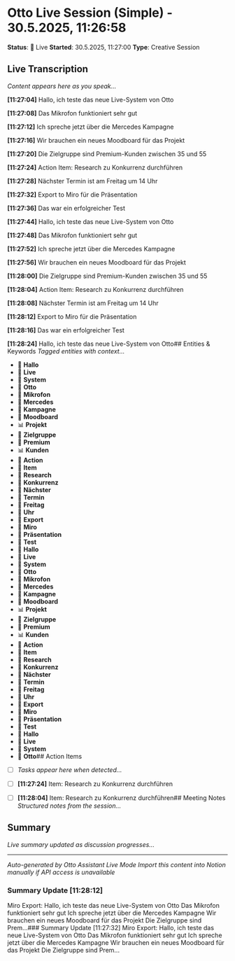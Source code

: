 # Otto Live Session (Simple) - 30.5.2025, 11:26:58

**Status**: 🔴 Live
**Started**: 30.5.2025, 11:27:00
**Type**: Creative Session

## Live Transcription
*Content appears here as you speak...*



**[11:27:04]** Hallo, ich teste das neue Live-System von Otto

**[11:27:08]** Das Mikrofon funktioniert sehr gut

**[11:27:12]** Ich spreche jetzt über die Mercedes Kampagne

**[11:27:16]** Wir brauchen ein neues Moodboard für das Projekt

**[11:27:20]** Die Zielgruppe sind Premium-Kunden zwischen 35 und 55

**[11:27:24]** Action Item: Research zu Konkurrenz durchführen

**[11:27:28]** Nächster Termin ist am Freitag um 14 Uhr

**[11:27:32]** Export to Miro für die Präsentation

**[11:27:36]** Das war ein erfolgreicher Test

**[11:27:44]** Hallo, ich teste das neue Live-System von Otto

**[11:27:48]** Das Mikrofon funktioniert sehr gut

**[11:27:52]** Ich spreche jetzt über die Mercedes Kampagne

**[11:27:56]** Wir brauchen ein neues Moodboard für das Projekt

**[11:28:00]** Die Zielgruppe sind Premium-Kunden zwischen 35 und 55

**[11:28:04]** Action Item: Research zu Konkurrenz durchführen

**[11:28:08]** Nächster Termin ist am Freitag um 14 Uhr

**[11:28:12]** Export to Miro für die Präsentation

**[11:28:16]** Das war ein erfolgreicher Test

**[11:28:24]** Hallo, ich teste das neue Live-System von Otto## Entities & Keywords
*Tagged entities with context...*


- 📌 **Hallo**
- 📌 **Live**
- 📌 **System**
- 📌 **Otto**
- 📌 **Mikrofon**
- 📌 **Mercedes**
- 📌 **Kampagne**
- 📌 **Moodboard**
- 📊 **Projekt**
- 📌 **Zielgruppe**
- 📌 **Premium**
- 📊 **Kunden**
- 🔬 **Action**
- 🔬 **Item**
- 🔬 **Research**
- 🔬 **Konkurrenz**
- 📌 **Nächster**
- 📌 **Termin**
- 📌 **Freitag**
- 📌 **Uhr**
- 📌 **Export**
- 📌 **Miro**
- 📌 **Präsentation**
- 📌 **Test**
- 📌 **Hallo**
- 📌 **Live**
- 📌 **System**
- 📌 **Otto**
- 📌 **Mikrofon**
- 📌 **Mercedes**
- 📌 **Kampagne**
- 📌 **Moodboard**
- 📊 **Projekt**
- 📌 **Zielgruppe**
- 📌 **Premium**
- 📊 **Kunden**
- 🔬 **Action**
- 🔬 **Item**
- 🔬 **Research**
- 🔬 **Konkurrenz**
- 📌 **Nächster**
- 📌 **Termin**
- 📌 **Freitag**
- 📌 **Uhr**
- 📌 **Export**
- 📌 **Miro**
- 📌 **Präsentation**
- 📌 **Test**
- 📌 **Hallo**
- 📌 **Live**
- 📌 **System**
- 📌 **Otto**## Action Items
- [ ] *Tasks appear here when detected...*


- [ ] **[11:27:24]** Item: Research zu Konkurrenz durchführen
- [ ] **[11:28:04]** Item: Research zu Konkurrenz durchführen## Meeting Notes
*Structured notes from the session...*

## Summary
*Live summary updated as discussion progresses...*

---
*Auto-generated by Otto Assistant Live Mode*
*Import this content into Notion manually if API access is unavailable*




### Summary Update [11:28:12]
Miro Export: Hallo, ich teste das neue Live-System von Otto Das Mikrofon funktioniert sehr gut Ich spreche jetzt über die Mercedes Kampagne Wir brauchen ein neues Moodboard für das Projekt Die Zielgruppe sind Prem...### Summary Update [11:27:32]
Miro Export: Hallo, ich teste das neue Live-System von Otto Das Mikrofon funktioniert sehr gut Ich spreche jetzt über die Mercedes Kampagne Wir brauchen ein neues Moodboard für das Projekt Die Zielgruppe sind Prem...